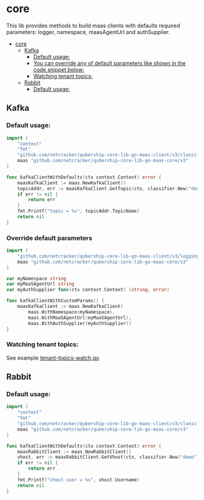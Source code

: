 # core

This lib provides methods to build maas clients with defaults required parameters: logger, namespace, maasAgentUrl and authSupplier.

<!-- TOC -->
* [core](#core)
  * [Kafka](#kafka)
    * [Default usage:](#default-usage)
    * [You can override any of default parameters like shown in the code snippet below:](#you-can-override-any-of-default-parameters-like-shown-in-the-code-snippet-below)
    * [Watching tenant topics:](#watching-tenant-topics)
  * [Rabbit](#rabbit)
    * [Default usage:](#default-usage-1)
<!-- TOC -->

## Kafka

### Default usage:
~~~ go 
import (
	"context"
	"fmt"
	"github.com/netcracker/qubership-core-lib-go-maas-client/v3/classifier"
	maas "github.com/netcracker/qubership-core-lib-go-maas-core/v3"
)

func kafkaClientWithDefaults(ctx context.Context) error {
	maasKafkaClient := maas.NewKafkaClient()
	topicAddr, err := maasKafkaClient.GetTopic(ctx, classifier.New("demo").WithNamespace("namespace"))
	if err != nil {
		return err
	}
	fmt.Printf("topic = %s", topicAddr.TopicName)
	return nil
}
~~~

### Override default parameters
~~~ go 
import (
	"github.com/netcracker/qubership-core-lib-go-maas-client/v3/logging"
	maas "github.com/netcracker/qubership-core-lib-go-maas-core/v3"
)

var myNamespace string
var myMaaSAgentUrl string
var myAuthSupplier func(ctx context.Context) (string, error)

func kafkaClientWithCustomParams() {
    maasKafkaClient := maas.NewKafkaClient(
        maas.WithNamespace(myNamespace), 
        maas.WithMaaSAgentUrl(myMaaSAgentUrl), 
        maas.WithAuthSupplier(myAuthSupplier))
}
~~~

### Watching tenant topics:
See example [tenant-topics-watch.go](examples/tenant-topics-watch.go)

## Rabbit

### Default usage:
~~~ go 
import (
	"context"
	"fmt"
	"github.com/netcracker/qubership-core-lib-go-maas-client/v3/classifier"
	maas "github.com/netcracker/qubership-core-lib-go-maas-core/v3"
)

func kafkaClientWithDefaults(ctx context.Context) error {
	maasRabbitClient := maas.NewRabbitClient()
	vhost, err := maasRabbitClient.GetVhost(ctx, classifier.New("demo").WithNamespace("namespace"))
	if err != nil {
		return err
	}
	fmt.Printf("vhost user = %s", vhost.Username)
	return nil
}
~~~
